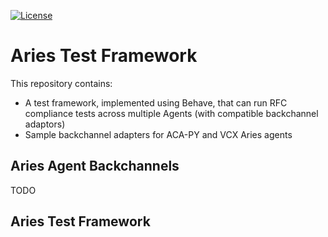 [![License](https://img.shields.io/badge/License-Apache%202.0-blue.svg)](LICENSE)

# Aries Test Framework

This repository contains:

- A test framework, implemented using Behave, that can run RFC compliance tests across multiple Agents (with compatible backchannel adaptors)
- Sample backchannel adapters for ACA-PY and VCX Aries agents

## Aries Agent Backchannels

TODO

## Aries Test Framework

